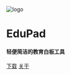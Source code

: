 ![logo](icon.png)

# EduPad

#### 轻便简洁的教育白板工具

[下载](https://lspaper.github.io/download-edupad)
[关于](https://p.licn.eu.or/#/p/ge/about-edupad)